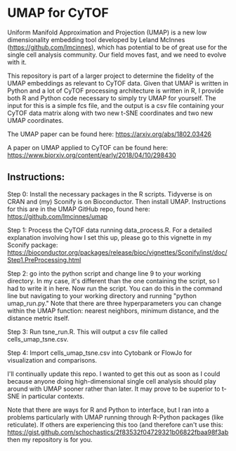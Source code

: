 # UMAP for CyTOF
Uniform Manifold Approximation and Projection (UMAP) is a new low dimensionality embedding tool developed by Leland McInnes (https://github.com/lmcinnes), which has potential to be of great use for the single cell analysis community. Our field moves fast, and we need to evolve with it. 

This repository is part of a larger project to determine the fidelity of the UMAP embeddings as relevant to CyTOF data.
Given that UMAP is written in Python and a lot of CyTOF processing architecture is written in R, I provide both R and Python
code necessary to simply try UMAP for yourself. The input for this is a simple fcs file, and the output is a csv file 
containing your CyTOF data matrix along with two new t-SNE coordinates and two new UMAP coordinates. 

The UMAP paper can be found here: 
https://arxiv.org/abs/1802.03426

A paper on UMAP applied to CyTOF can be found here: 
https://www.biorxiv.org/content/early/2018/04/10/298430


## Instructions: 
Step 0: Install the necessary packages in the R scripts. Tidyverse is on CRAN and (my) Sconify is on Bioconductor. Then
install UMAP. Instructions for this are in the UMAP GitHub repo, found here: 
https://github.com/lmcinnes/umap

Step 1: Process the CyTOF data running data_process.R. For a detailed explanation involving how I set this up, please
go to this vignette in my Sconify package: 
https://bioconductor.org/packages/release/bioc/vignettes/Sconify/inst/doc/Step1.PreProcessing.html

Step 2: go into the python script and change line 9 to your working directory. In my case, it's different than the one
containing the script, so I had to write it in here. Now run the script. You can do this in the command line but navigating
to your working directory and running "python umap_run.py." Note that there are three hyperparameters you can change within 
the UMAP function: nearest neighbors, minimum distance, and the distance metric itself. 

Step 3: Run tsne_run.R. This will output a csv file called cells_umap_tsne.csv. 

Step 4: Import cells_umap_tsne.csv into Cytobank or FlowJo for visualization and comparisons. 

I'll continually update this repo. I wanted to get this out as soon as I could because anyone doing high-dimensional single 
cell analysis should play around with UMAP sooner rather than later. It may prove to be superior to t-SNE in particular 
contexts. 

Note that there are ways for R and Python to interface, but I ran into a problems particularly with UMAP running
through R-Python packages (like reticulate). If others are experiencing this too (and therefore can't use this: 
https://gist.github.com/schochastics/2f83532f04729321b06822fbaa98f3ab then my repository is for you. 

